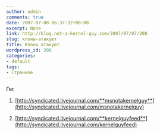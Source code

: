 ```yaml
---
author: admin
comments: true
date: 2007-07-08 06:37:32+00:00
excerpt: None
link: http://blog.not-a-kernel-guy.com/2007/07/07/208
slug: клоны-атакуют
title: Клоны атакуют.
wordpress_id: 208
categories:
- default
tags:
- Странное
---
```


Гм:

  1. [http://syndicated.livejournal.com/**msnotakernelguy**](http://syndicated.livejournal.com/msnotakernelguy)

  2. [http://syndicated.livejournal.com/**kernelguyfeed**](http://syndicated.livejournal.com/kernelguyfeed)
